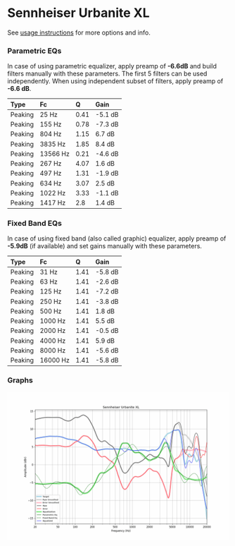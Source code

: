 # Sennheiser Urbanite XL
See [usage instructions](https://github.com/jaakkopasanen/AutoEq#usage) for more options and info.

### Parametric EQs
In case of using parametric equalizer, apply preamp of **-6.6dB** and build filters manually
with these parameters. The first 5 filters can be used independently.
When using independent subset of filters, apply preamp of **-6.6 dB**.

| Type    | Fc       |    Q | Gain    |
|:--------|:---------|:-----|:--------|
| Peaking | 25 Hz    | 0.41 | -5.1 dB |
| Peaking | 155 Hz   | 0.78 | -7.3 dB |
| Peaking | 804 Hz   | 1.15 | 6.7 dB  |
| Peaking | 3835 Hz  | 1.85 | 8.4 dB  |
| Peaking | 13566 Hz | 0.21 | -4.6 dB |
| Peaking | 267 Hz   | 4.07 | 1.6 dB  |
| Peaking | 497 Hz   | 1.31 | -1.9 dB |
| Peaking | 634 Hz   | 3.07 | 2.5 dB  |
| Peaking | 1022 Hz  | 3.33 | -1.1 dB |
| Peaking | 1417 Hz  | 2.8  | 1.4 dB  |

### Fixed Band EQs
In case of using fixed band (also called graphic) equalizer, apply preamp of **-5.9dB**
(if available) and set gains manually with these parameters.

| Type    | Fc       |    Q | Gain    |
|:--------|:---------|:-----|:--------|
| Peaking | 31 Hz    | 1.41 | -5.8 dB |
| Peaking | 63 Hz    | 1.41 | -2.6 dB |
| Peaking | 125 Hz   | 1.41 | -7.2 dB |
| Peaking | 250 Hz   | 1.41 | -3.8 dB |
| Peaking | 500 Hz   | 1.41 | 1.8 dB  |
| Peaking | 1000 Hz  | 1.41 | 5.5 dB  |
| Peaking | 2000 Hz  | 1.41 | -0.5 dB |
| Peaking | 4000 Hz  | 1.41 | 5.9 dB  |
| Peaking | 8000 Hz  | 1.41 | -5.6 dB |
| Peaking | 16000 Hz | 1.41 | -5.8 dB |

### Graphs
![](./Sennheiser%20Urbanite%20XL.png)